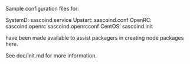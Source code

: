 Sample configuration files for:

SystemD: sascoind.service
Upstart: sascoind.conf
OpenRC:  sascoind.openrc
         sascoind.openrcconf
CentOS:  sascoind.init

have been made available to assist packagers in creating node packages here.

See doc/init.md for more information.
